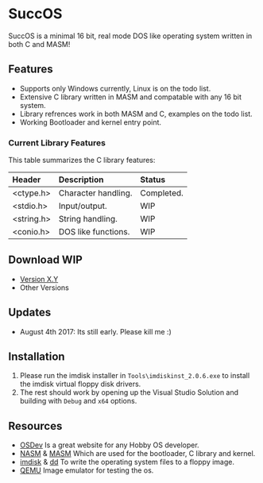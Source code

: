 # SuccOS
SuccOS is a minimal 16 bit, real mode DOS like operating system written in both C and MASM!

## Features
* Supports only Windows currently, Linux is on the todo list.
* Extensive C library written in MASM and compatable with any 16 bit system.
* Library refrences work in both MASM and C, examples on the todo list.
* Working Bootloader and kernel entry point.

### Current Library Features
This table summarizes the C library features:

| Header        | Description                       | Status        |
| :------------ | :-------------------------------- | :------------ |
<ctype.h>       | Character handling.               | Completed.
<stdio.h>       | Input/output.                     | WIP 
<string.h>      | String handling.                  | WIP
<conio.h>       | DOS like functions.               | WIP

## Download WIP
* [Version X.Y](https://github.com/SpookyVerkauferin/SuccOS/archive/master.zip)
* Other Versions

## Updates
* August 4th 2017: Its still early. Please kill me :)

## Installation 
1) Please run the imdisk installer in `Tools\imdiskinst_2.0.6.exe` to install the imdisk virtual floppy disk drivers. 
2) The rest should work by opening up the Visual Studio Solution and building with `Debug` and `x64` options.

## Resources
* [OSDev] Is a great website for any Hobby OS developer.
* [NASM] & [MASM] Which are used for the bootloader, C library and kernel.
* [imdisk] & [dd] To write the operating system files to a floppy image.
* [QEMU] Image emulator for testing the os.

[QEMU]:   http://www.qemu.org/
[imdisk]: http://www.ltr-data.se/opencode.html/
[dd]:	  http://uranus.chrysocome.net/linux/rawwrite/dd-old.htm
[OSDev]:  http://wiki.osdev.org/Main_Page
[MASM]:   http://www.masm32.com/download.htm
[NASM]:   http://www.nasm.us/index.php